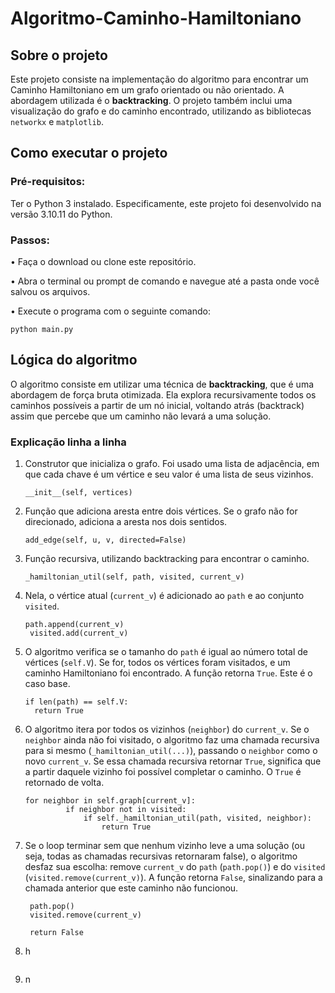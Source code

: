 # Algoritmo-Caminho-Hamiltoniano
## Sobre o projeto
Este projeto consiste na implementação do algoritmo para encontrar um Caminho Hamiltoniano em um grafo orientado ou não orientado. A abordagem utilizada é o **backtracking**. O projeto também inclui uma visualização do grafo e do caminho encontrado, utilizando as bibliotecas `networkx` e `matplotlib`.

## Como executar o projeto

### Pré-requisitos:
Ter o Python 3 instalado. Especificamente, este projeto foi desenvolvido na versão 3.10.11 do Python.

### Passos:
• Faça o download ou clone este repositório.

• Abra o terminal ou prompt de comando e navegue até a pasta onde você salvou os arquivos.

• Execute o programa com o seguinte comando:

```python main.py```

## Lógica do algoritmo
O algoritmo consiste em utilizar uma técnica de **backtracking**, que é uma abordagem de força bruta otimizada. Ela explora recursivamente todos os caminhos possíveis a partir de um nó inicial, voltando atrás (backtrack) assim que percebe que um caminho não levará a uma solução.

### Explicação linha a linha

1. Construtor que inicializa o grafo. Foi usado uma lista de adjacência, em que cada chave é um vértice e seu valor é uma lista de seus vizinhos.
   ```
   __init__(self, vertices)
   ```

3. Função que adiciona aresta entre dois vértices. Se o grafo não for direcionado, adiciona a aresta nos dois sentidos.
   ```
   add_edge(self, u, v, directed=False)
   ```

5. Função recursiva, utilizando backtracking para encontrar o caminho.
   ```
   _hamiltonian_util(self, path, visited, current_v)
   ```

7. Nela, o vértice atual (`current_v`) é adicionado ao `path` e ao conjunto `visited`.
   ```
   path.append(current_v)
    visited.add(current_v)
   ```

8. O algoritmo verifica se o tamanho do `path` é igual ao número total de vértices (`self.V`). Se for, todos os vértices foram visitados, e um caminho Hamiltoniano foi encontrado. A função retorna `True`. Este é o caso base.
   ```
   if len(path) == self.V:
     return True
   ```

9. O algoritmo itera por todos os vizinhos (`neighbor`) do `current_v`. Se o `neighbor` ainda não foi visitado, o algoritmo faz uma chamada recursiva para si mesmo (`_hamiltonian_util(...)`), passando o `neighbor` como o novo `current_v`. Se essa chamada recursiva retornar `True`, significa que a partir daquele vizinho foi possível completar o caminho. O `True` é retornado de volta.
   ```
   for neighbor in self.graph[current_v]:
            if neighbor not in visited:
                if self._hamiltonian_util(path, visited, neighbor):
                    return True
   ```
   
10. Se o loop terminar sem que nenhum vizinho leve a uma solução (ou seja, todas as chamadas recursivas retornaram false), o algoritmo desfaz sua escolha: remove `current_v` do `path` (`path.pop()`) e do `visited` (`visited.remove(current_v)`). A função retorna `False`, sinalizando para a chamada anterior que este caminho não funcionou.
    ```
     path.pop()
     visited.remove(current_v)

     return False
    ```

11. h
    ```
    ```

12. n
    ```
    ```
